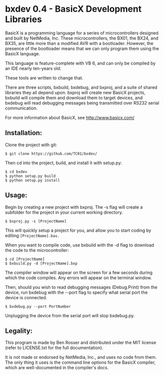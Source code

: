 bxdev 0.4 - BasicX Development Libraries
========================================

BasicX is a programming language for a series of microcontrollers designed and
built by NetMedia, Inc. These microcontrollers, the BX01, the BX24, and BX35, 
are little more than a modified AVR with a bootloader. However, the presence of
the bootloader means that we can only program them using the BasicX language.

This language is feature-complete with VB 6, and can only be compiled by an IDE 
nearly ten-years old.

These tools are written to change that.

There are three scripts, bxbuild, bxdebug, and bxproj, and a suite of shared
libraries they all depend upon. bxproj will create new BasicX projects, bxbuild
will compile them and download them to target devices, and bxdebug will read
debugging messages being transmitted over RS232 serial communication.

For more information about BasicX, see http://www.basicx.com/

Installation:
----

Clone the project with git:

`$ git clone https://github.com/TC01/bxdev/`

Then cd into the project, build, and install it with setup.py:

```
$ cd bxdev
$ python setup.py build
$ python setup.py install
```

Usage:
----

Begin by creating a new project with bxproj. The -s flag will create a 
subfolder for the project in your current working directory.

`$ bxproj.py -s [ProjectName]`

This will quickly setup a project for you, and allow you to start coding by
editing `[ProjectName].bas.`

When you want to compile code, use bxbuild with the -d flag to download the
code to the microcontroller:

```
$ cd [ProjectName]
$ bxbuild.py -d [ProjectName].bxp
```

The compiler window will appear on the screen for a few seconds during which
the code compiles. Any errors will appear on the terminal window.

Then, should you wish to read debugging messages (Debug.Print) from the device,
run bxdebug with the --port flag to specify what serial port the device is
connected.

`$ bxdebug.py --port PortNumber`

Unplugging the device from the serial port will stop bxdebug.py.

Legality:
----

This program is made by Ben Rosser and distributed under the MIT license (refer
to LICENSE.txt for the full documentation).

It is not made or endorsed by NetMedia, Inc., and uses no code from them. The
only thing it uses is the command line options for the BasicX compiler, which
are well-documented in the compiler's docs.
